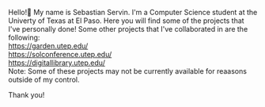 Hello!👀
My name is Sebastian Servin. I'm a Computer Science student at the Univerty of Texas at El Paso.
Here you will find some of the projects that I've personally done!
Some other projects that I've collaborated in are the following:<br>
https://garden.utep.edu/ <br>
https://solconference.utep.edu/<br>
https://digitallibrary.utep.edu/<br>
Note: Some of these projects may not be currently available for reaasons outside of my control.

Thank you!

